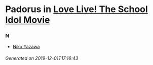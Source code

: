 # Padorus in [Love Live! The School Idol Movie](https://myanimelist.net/anime/24997/Love_Live_The_School_Idol_Movie)

### N
* [Niko Yazawa](https://github.com/shadow578/Project-Padoru/blob/master/table-of-contents/characters/NikoYazawa.md)

###### Generated on 2019-12-01T17:16:43
